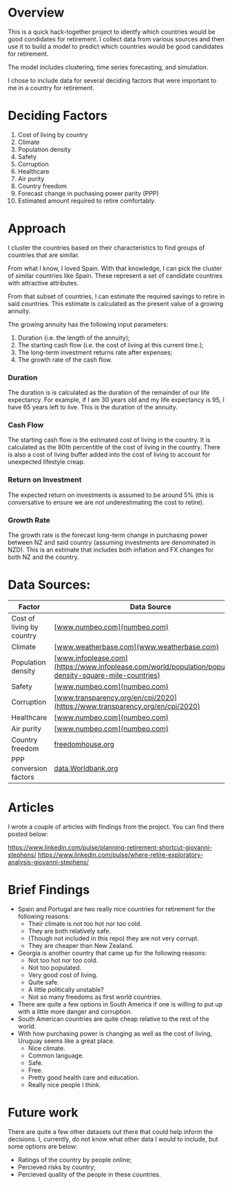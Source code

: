 # Overview

This is a quick hack-together project to identfy which countries would be good condidates for retirement. I collect data from various sources and then use it to build a model to predict which countries would be good candidates for retirement.

The model includes clustering, time series forecasting, and simulation.

I chose to include data for several deciding factors that were important to me in a country for retirement.

# Deciding Factors

1. Cost of living by country
2. Climate
3. Population density
4. Safety
5. Corruption
6. Healthcare
7. Air purity
8. Country freedom
9. Forecast change in puchasing power parity (PPP)
10. Estimated amount required to retire comfortably. 

# Approach

I cluster the countries based on their characteristics to find groups of countries that are similar. 

From what I know, I loved Spain. With that knowledge, I can pick the cluster of similar countries like Spain. These represent a set of candidate countries with attractive attributes.

From that subset of countries, I can estimate the required savings to retire in said countries. This estimate is calculated as the present value of a growing annuity. 

The growing annuity has the following input parameters:
1. Duration (i.e. the length of the annuity);
2. The starting cash flow (i.e. the cost of living at this current time.);
3. The long-term investment returns rate after expenses;
4. The growth rate of the cash flow.


### Duration
The duration is is calculated as the duration of the remainder of our life expectancy. For example, if I am 30 years old and my life expectancy is 95, I have 65 years left to live. This is the duration of the annuity.

### Cash Flow
The starting cash flow is the estimated cost of living in the country. It is calculated as the 90th percentitle of the cost of living in the country. There is also a cost of living buffer added into the cost of living to account for unexpected lifestyle creap.

### Return on Investment
The expected return on investments is assumed to be around 5% (this is conversative to ensure we are not underestimating the cost to retire).  

### Growth Rate
The growth rate is the forecast long-term change in purchasing power between NZ and said country (assuming investments are denominated in NZD). This is an estimate that includes both inflation and FX changes for both NZ and the country.

# Data Sources:

| Factor | Data Source |
| --- | --- |
| Cost of living by country | [www.numbeo.com](numbeo.com)| 
| Climate | [www.weatherbase.com](www.weatherbase.com) |
| Population density | [www.infoplease.com](https://www.infoplease.com/world/population/population-density-square-mile-countries) |
| Safety | [www.numbeo.com](numbeo.com) |
| Corruption | [www.transparency.org/en/cpi/2020](https://www.transparency.org/en/cpi/2020) |
| Healthcare | [www.numbeo.com](numbeo.com) |
| Air purity | [www.numbeo.com](numbeo.com) |
| Country freedom | [freedomhouse.org](https://freedomhouse.org/) |
| PPP conversion factors | [data.Worldbank.org](https://data.oecd.org/conversion/purchasing-power-parities-ppp.htm) |

# Articles

I wrote a couple of articles with findings from the project. You can find there posted below: 

https://www.linkedin.com/pulse/planning-retirement-shortcut-giovanni-stephens/
https://www.linkedin.com/pulse/where-retire-exploratory-analysis-giovanni-stephens/

# Brief Findings

- Spain and Portugal are two really nice countries for retirement for the following reasons:
    - Their climate is not too hot nor too cold. 
    - They are both relatively safe. 
    - (Though not included in this repo) they are not very corrupt.
    - They are cheaper than New Zealand. 
- Georgia is another country that came up for the following reasons:
    - Not too hot nor too cold. 
    - Not too populated.
    - Very good cost of living.
    - Quite safe.
    - A little politically unstable?
    - Not so many freedoms as first world countries.
- There are quite a few options in South America if one is willing to put up with a little more danger and corruption. 
- South American countries are quite cheap relative to the rest of the world. 
- With how purchasing power is changing as well as the cost of living, Uruguay seems like a great place. 
    - Nice climate. 
    - Common language. 
    - Safe.
    - Free.
    - Pretty good health care and education.
    - Really nice people I think. 

# Future work

There are quite a few other datasets out there that could help inform the decisions. I, currently, do not know what other data I would to include, but some options are below: 
- Ratings of the country by people online;
- Percieved risks by country;
- Percieved quality of the people in these countries.